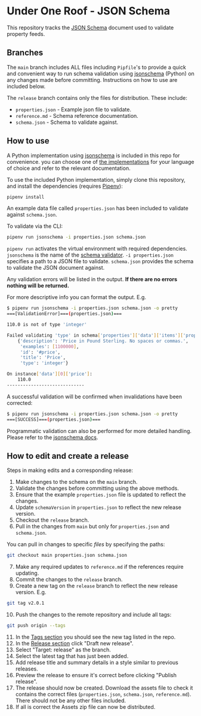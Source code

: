 # Under One Roof - JSON Schema

This repository tracks the [JSON Schema](https://json-schema.org/) document used to validate property feeds.

## Branches

The `main` branch includes ALL files including `Pipfile`'s to provide a quick and convenient way to run schema validation using [jsonschema](https://github.com/Julian/jsonschema) (Python) on any changes made before committing. Instructions on how to use are included below.

The `release` branch contains only the files for distribution. These include:

- `properties.json` - Example json file to validate.
- `reference.md` - Schema reference documentation.
- `schema.json` - Schema to validate against.


## How to use  

A Python implementation using [jsonschema](https://github.com/Julian/jsonschema) is included in this repo for convenience. you can choose one of [the implementations](https://json-schema.org/implementations.html#validators) for your language of choice and refer to the relevant documentation.

To use the included Python implementation, simply clone this repository, and install the dependencies (requires [Pipenv](https://pipenv.pypa.io/en/latest/)):

```bash
pipenv install
```

An example data file called `properties.json` has been included to validate against `schema.json`.

To validate via the CLI:

```bash
pipenv run jsonschema -i properties.json schema.json
```

`pipenv run` activates the virtual environment with required dependencies.
`jsonschema` is the name of the [schema validator](https://github.com/Julian/jsonschema).
`-i properties.json` specifies a path to a JSON file to validate.
`schema.json` provides the schema to validate the JSON document against.

Any validation errors will be listed in the output. **If there are no errors nothing will be returned.**

For more descriptive info you can format the output. E.g.

```bash
$ pipenv run jsonschema -i properties.json schema.json -o pretty
===[ValidationError]===(properties.json)===

110.0 is not of type 'integer'

Failed validating 'type' in schema['properties']['data']['items']['properties']['price']:
    {'description': 'Price in Pound Sterling. No spaces or commas.',
     'examples': [1100000],
     'id': '#price',
     'title': 'Price',
     'type': 'integer'}

On instance['data'][0]['price']:
    110.0
-----------------------------
```

A successful validation will be confirmed when invalidations have been corrected:

```bash
$ pipenv run jsonschema -i properties.json schema.json -o pretty
===[SUCCESS]===(properties.json)===
```

Programmatic validation can also be performed for more detailed handling. Please refer to the [jsonschema docs](https://python-jsonschema.readthedocs.io/en/stable/).


## How to edit and create a release

Steps in making edits and a corresponding release:

1. Make changes to the schema on the `main` branch.
2. Validate the changes before committing using the above methods.
3. Ensure that the example `properties.json` file is updated to reflect the changes.
4. Update `schemaVersion` in `properties.json` to reflect the new release version.
5. Checkout the `release` branch.
6. Pull in the changes from `main` but only for `properties.json` and `schema.json`.

You can pull in changes to specific _files_ by specifying the paths:

```bash
git checkout main properties.json schema.json
```

7. Make any required updates to `reference.md` if the references require updating.
8. Commit the changes to the `release` branch.
9. Create a new tag on the `release` branch to reflect the new release version. E.g.

```bash
git tag v2.0.1
```

10. Push the changes to the remote repository and include all tags:

```bash
git push origin --tags
```

11. In the [Tags section](https://github.com/inhaus/uor-json-schema/tags) you should see the new tag listed in the repo.
12. In the [Release section](https://github.com/inhaus/uor-json-schema/releases) click "Draft new release".
13. Select "Target: release" as the branch.
14. Select the latest tag that has just been added.
15. Add release title and summary details in a style similar to previous releases.
16. Preview the release to ensure it's correct before clicking "Publish release".
17. The release should now be created. Download the assets file to check it contains the correct files (`properties.json`, `schema.json`, `reference.md`). There should not be any other files included.
18. If all is correct the Assets zip file can now be distributed.